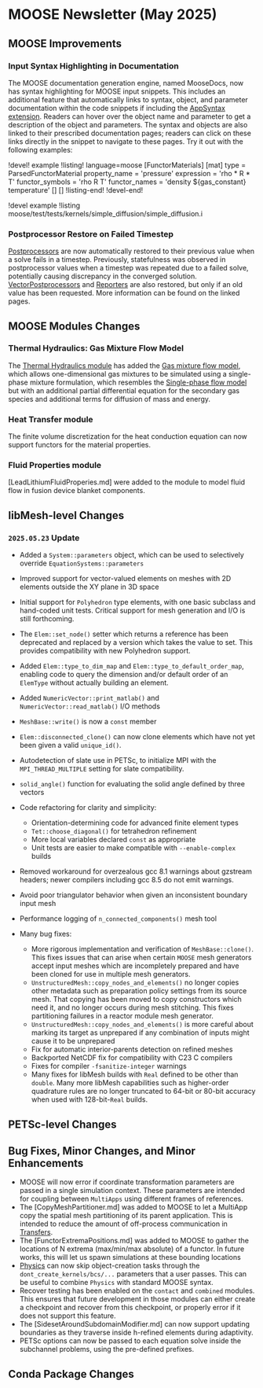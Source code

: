 # MOOSE Newsletter (May 2025)

## MOOSE Improvements

### Input Syntax Highlighting in Documentation

The MOOSE documentation generation engine, named MooseDocs, now has syntax
highlighting for MOOSE input snippets. This includes an additional feature that
automatically links to syntax, object, and parameter documentation within the
code snippets if including the [AppSyntax extension](extensions/appsyntax.md).
Readers can hover over the object name and parameter to get a description of the
object and parameters. The syntax and objects are also linked to their
prescribed documentation pages; readers can click on these links directly in the
snippet to navigate to these pages. Try it out with the following examples:

!devel! example
!listing! language=moose
[FunctorMaterials]
  [mat]
    type = ParsedFunctorMaterial
    property_name = 'pressure'
    expression = 'rho * R * T'
    functor_symbols = 'rho R T'
    functor_names = 'density ${gas_constant} temperature'
  []
[]
!listing-end!
!devel-end!

!devel example
!listing moose/test/tests/kernels/simple_diffusion/simple_diffusion.i

### Postprocessor Restore on Failed Timestep

[Postprocessors](Postprocessors/index.md) are now automatically restored to
their previous value when a solve fails in a timestep. Previously, statefulness
was observed in postprocessor values when a timestep was repeated due to a
failed solve, potentially causing discrepancy in the converged solution.
[VectorPostprocessors](VectorPostprocessors/index.md) and
[Reporters](Reporters/index.md) are also restored, but only if an old value has
been requested. More information can be found on the linked pages.

## MOOSE Modules Changes

### Thermal Hydraulics: Gas Mixture Flow Model

The [Thermal Hydraulics module](modules/thermal_hydraulics/index.md) has added the [Gas mixture flow model](modules/thermal_hydraulics/theory_manual/gas_mix_model/index.md), which allows one-dimensional gas mixtures to be simulated using a single-phase mixture formulation, which resembles the [Single-phase flow model](modules/thermal_hydraulics/theory_manual/vace_model/index.md) but with an additional partial differential equation for the secondary gas species and additional terms for diffusion of mass and energy.

### Heat Transfer module

The finite volume discretization for the heat conduction equation can now support functors for the material properties.

### Fluid Properties module

[LeadLithiumFluidProperies.md] were added to the module to model fluid flow in fusion device blanket components.

## libMesh-level Changes

### `2025.05.23` Update

- Added a `System::parameters` object, which can be used to
  selectively override `EquationSystems::parameters`
- Improved support for vector-valued elements on meshes with 2D
  elements outside the XY plane in 3D space
- Initial support for `Polyhedron` type elements, with one basic
  subclass and hand-coded unit tests.  Critical support for mesh
  generation and I/O is still forthcoming.
- The `Elem::set_node()` setter which returns a reference has been
  deprecated and replaced by a version which takes the value to set.
  This provides compatibility with new Polyhedron support.
- Added `Elem::type_to_dim_map` and `Elem::type_to_default_order_map`,
  enabling code to query the dimension and/or default order of an
  `ElemType` without actually building an element.
- Added `NumericVector::print_matlab()` and
  `NumericVector::read_matlab()` I/O methods
- `MeshBase::write()` is now a `const` member
- `Elem::disconnected_clone()` can now clone elements which have not
  yet been given a valid `unique_id()`.
- Autodetection of slate use in PETSc, to initialize MPI with the
  `MPI_THREAD_MULTIPLE` setting for slate compatibility.
- `solid_angle()` function for evaluating the solid angle defined by
  three vectors
- Code refactoring for clarity and simplicity:

  - Orientation-determining code for advanced finite element types
  - `Tet::choose_diagonal()` for tetrahedron refinement
  - More local variables declared `const` as appropriate
  - Unit tests are easier to make compatible with `--enable-complex`
    builds

- Removed workaround for overzealous gcc 8.1 warnings about gzstream
  headers; newer compilers including gcc 8.5 do not emit warnings.
- Avoid poor triangulator behavior when given an inconsistent boundary
  input mesh
- Performance logging of `n_connected_components()` mesh tool
- Many bug fixes:

  - More rigorous implementation and verification of
    `MeshBase::clone()`.  This fixes issues that can arise when
    certain `MOOSE` mesh generators accept input meshes which are
    incompletely prepared and have been cloned for use in multiple mesh
    generators.
  - `UnstructuredMesh::copy_nodes_and_elements()` no longer copies
    other metadata such as preparation policy settings from its source
    mesh.  That copying has been moved to copy constructors which need
    it, and no longer occurs during mesh stitching.  This fixes
    partitioning failures in a reactor module mesh generator.
  - `UnstructuredMesh::copy_nodes_and_elements()` is more careful
    about marking its target as unprepared if any combination of
    inputs might cause it to be unprepared
  - Fix for automatic interior-parents detection on refined meshes
  - Backported NetCDF fix for compatibility with C23 C compilers
  - Fixes for compiler `-fsanitize-integer` warnings
  - Many fixes for libMesh builds with `Real` defined to be other than
    `double`.  Many more libMesh capabilities such as higher-order
    quadrature rules are no longer truncated to 64-bit or 80-bit
    accuracy when used with 128-bit-`Real` builds.

## PETSc-level Changes

## Bug Fixes, Minor Changes, and Minor Enhancements

- MOOSE will now error if coordinate transformation parameters are passed in a single simulation context. These parameters are intended for coupling between `MultiApps` using different frames of references.
- The [CopyMeshPartitioner.md] was added to MOOSE to let a MultiApp copy the spatial mesh partitioning of its parent application. This is intended to reduce the amount of off-process communication in [Transfers](Transfers/index.md).
- The [FunctorExtremaPositions.md] was added to MOOSE to gather the locations of N extrema (max/min/max absolute) of a functor. In future works, this will let us spawn simulations at these bounding locations
- [Physics](Physics/index.md) can now skip object-creation tasks through the `dont_create_kernels/bcs/...` parameters that a user passes. This can be useful to combine `Physics` with standard MOOSE syntax.
- Recover testing has been enabled on the `contact` and `combined` modules. This ensures that future development in those
  modules can either create a checkpoint and recover from this checkpoint, or properly error if it does not support this
  feature.
- The [SidesetAroundSubdomainModifier.md] can now support updating boundaries as they traverse inside h-refined elements during adaptivity.
- PETSc options can now be passed to each equation solve inside the subchannel problems, using the pre-defined prefixes.

## Conda Package Changes
